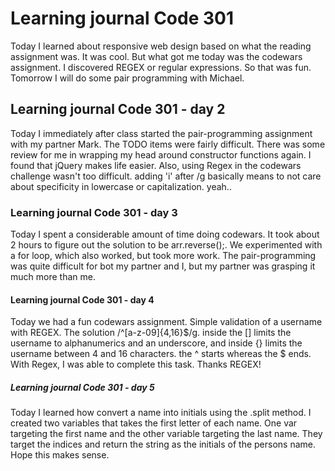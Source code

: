 # Learning journal Code 301

Today I learned about responsive web design based on what the reading assignment was. It was cool. But what got me today was the codewars assignment. I discovered REGEX or regular expressions. So that was fun. Tomorrow I will do some pair programming with Michael.

## Learning journal Code 301 - day 2

Today I immediately after class started the pair-programming assignment with my partner Mark. The TODO items were fairly difficult. There was some review for me in wrapping my head around constructor functions again. I found that jQuery makes life easier. Also, using Regex in the codewars challenge wasn't too difficult. adding 'i' after /g basically means to not care about specificity in lowercase or capitalization. yeah..  

### Learning journal Code 301 - day 3

Today I spent a considerable amount of time doing codewars. It took about 2 hours to figure out the solution to be arr.reverse();. We experimented with a for loop, which also worked, but took more work. The pair-programming was quite difficult for bot my partner and I, but my partner was grasping it much more than me.

#### Learning journal Code 301 - day 4

Today we had a fun codewars assignment. Simple validation of a username with REGEX. The solution /^[a-z-09]{4,16}$/g. inside the [] limits the username to alphanumerics and an underscore, and inside {} limits the username between 4 and 16 characters. the ^ starts whereas the $ ends. With Regex, I was able to complete this task. Thanks REGEX!

##### Learning journal Code 301 - day 5

Today I learned how convert a name into initials using the .split method. I created two variables that takes the first letter of each name. One var targeting the first name and the other variable targeting the last name. They target the indices and return the string as the initials of the persons name. Hope this makes sense. 

